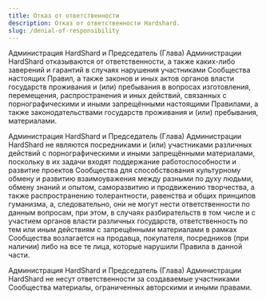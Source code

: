 ```yaml
---
title: Отказ от ответственности
description: Отказ от ответственности Hardshard.
slug: /denial-of-responsibility
---
```


Администрация HardShard и Председатель (Глава) Администрации HardShard отказываются от ответственности, а также каких-либо заверений и гарантий в случаях нарушения участниками Сообщества настоящих Правил, а также законов и иных актов органов власти государств проживания и (или) пребывания в вопросах изготовления, перемещения, распространения и иных действий, связанных с порнографическими и иными запрещёнными настоящими Правилами, а также законодательствами государств проживания и (или) пребывания, материалами. 

Администрация HardShard и Председатель (Глава) Администрации HardShard не являются посредниками и (или) участниками различных действий с порнографическими и иными запрещёнными материалами, поскольку в их задачи входят поддержание работоспособности и развитие проектов Сообщества для способствования культурному обмену и развитию взаимоуважения между разными по духу людьми, обмену знаний и опытом, саморазвитию и продвижению творчества, а также распространению толерантности, равенства и общих принципов гуманизма, а, следовательно, они не могут нести ответственности по данным вопросам, при этом, в случаях разбирательств в том числе и с участием органов власти различных государств, ответственность по тем или иным действиям с запрещёнными материалами в рамках Сообщества возлагается на продавца, покупателя, посредников (при наличии) либо на все те лица, которые нарушили Правила в данной части.

Администрация HardShard и Председатель (Глава) Администрации HardShard не несут ответственности за создаваемые участниками Сообщества материалы, ограниченных авторскими и иными правами.